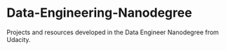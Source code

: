 # Data-Engineering-Nanodegree
Projects and resources developed in the Data Engineer Nanodegree from Udacity.
